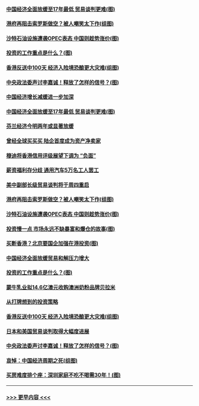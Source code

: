 #### [中国经济全面放缓至17年最低 贸易谈判更难(图)](../pages/p5/907648.md?t=09171911) 
#### [港府再阻击索罗斯做空？被人嘲笑太下作(组图)](../pages/p5/907637.md?t=09171911) 
#### [沙特石油设施遭袭OPEC表态 中国则趁势涨价(图)](../pages/p5/907570.md?t=09171911) 
#### [投资的工作重点是什么？(图)](../pages/p5/907561.md?t=09171911) 
#### [香港反送中100天 经济入险境恐酿更大灾难(组图)](../pages/p5/907533.md?t=09171911) 
#### [中央政法委声讨李嘉诚！释放了怎样的信号？(图)](../pages/p5/907522.md?t=09171911) 
#### [中国经济增长减缓进一步加深](../pages/p5/907649.md?t=09171911) 
#### [中国经济全面放缓至17年最低 贸易谈判更难(图)](../pages/p5/907648.md?t=09171911) 
#### [芬兰经济今明两年或显著放缓](../pages/p5/907643.md?t=09171911) 
#### [曾经全球买买买 陆企首度成为资产净卖家](../pages/p5/907641.md?t=09171911) 
#### [穆迪将香港信用评级展望下调为 “负面”](../pages/p5/907640.md?t=09171911) 
#### [薪资福利存分歧 通用汽车5万名工人罢工](../pages/p5/907639.md?t=09171911) 
#### [美中副部长级贸易谈判将于周四重启](../pages/p5/907638.md?t=09171911) 
#### [港府再阻击索罗斯做空？被人嘲笑太下作(组图)](../pages/p5/907637.md?t=09171911) 
#### [沙特石油设施遭袭OPEC表态 中国则趁势涨价(图)](../pages/p5/907570.md?t=09171911) 
#### [投资慢一点 市场永远不缺暴富和爆仓的故事(图)](../pages/p5/907564.md?t=09171911) 
#### [买断香港？北京要国企加强在港投资(图)](../pages/p5/907582.md?t=09171911) 
#### [中国经济全面放缓贸易和解压力增大](../pages/p5/907579.md?t=09171911) 
#### [投资的工作重点是什么？(图)](../pages/p5/907561.md?t=09171911) 
#### [蒙牛乳业拟14.6亿澳元收购澳洲奶粉品牌贝拉米](../pages/p5/907571.md?t=09171911) 
#### [从打牌想到的投资策略](../pages/p5/907563.md?t=09171911) 
#### [香港反送中100天 经济入险境恐酿更大灾难(组图)](../pages/p5/907533.md?t=09171911) 
#### [日本和美国贸易谈判取得大幅度进展](../pages/p5/907527.md?t=09171911) 
#### [中央政法委声讨李嘉诚！释放了怎样的信号？(图)](../pages/p5/907522.md?t=09171911) 
#### [哀悼：中国经济周期之死(组图)](../pages/p5/907455.md?t=09171911) 
#### [买房难度排个座：深圳家庭不吃不喝需30年！(图)](../pages/p5/907463.md?t=09171911) 

----
#### [ >>> 更早内容 <<< ](../indexes/p5-earlier.md)
